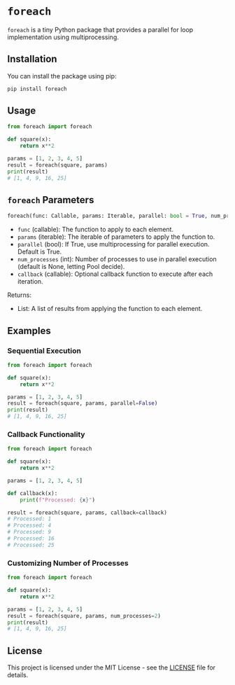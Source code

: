 

# `foreach`

`foreach` is a tiny Python package that provides a parallel for loop implementation using multiprocessing.

## Installation

You can install the package using pip:

```bash
pip install foreach
```

## Usage

```python
from foreach import foreach

def square(x):
    return x**2

params = [1, 2, 3, 4, 5]
result = foreach(square, params)
print(result)
# [1, 4, 9, 16, 25]
```

## `foreach` Parameters

```python
foreach(func: Callable, params: Iterable, parallel: bool = True, num_processes: int = None, callback: Callable = None) -> List
```

- `func` (callable): The function to apply to each element.
- `params` (iterable): The iterable of parameters to apply the function to.
- `parallel` (bool): If True, use multiprocessing for parallel execution. Default is True.
- `num_processes` (int): Number of processes to use in parallel execution (default is None, letting Pool decide).
- `callback` (callable): Optional callback function to execute after each iteration.

Returns:
- List: A list of results from applying the function to each element.


## Examples

### Sequential Execution

```python
from foreach import foreach

def square(x):
    return x**2

params = [1, 2, 3, 4, 5]
result = foreach(square, params, parallel=False)
print(result)
# [1, 4, 9, 16, 25]
```


### Callback Functionality

```python
from foreach import foreach

def square(x):
    return x**2

params = [1, 2, 3, 4, 5]

def callback(x):
    print(f"Processed: {x}")

result = foreach(square, params, callback=callback)
# Processed: 1
# Processed: 4
# Processed: 9
# Processed: 16
# Processed: 25
```

### Customizing Number of Processes

```python
from foreach import foreach

def square(x):
    return x**2

params = [1, 2, 3, 4, 5]
result = foreach(square, params, num_processes=2)
print(result)
# [1, 4, 9, 16, 25]
```
## License

This project is licensed under the MIT License - see the [LICENSE](LICENSE) file for details.
